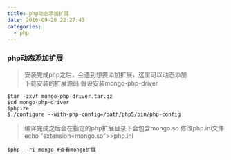 ```yaml
---
title: php动态添加扩展
date: 2016-09-20 22:27:43
categories:
  - php
---
```



### php动态添加扩展

> 安装完成php之后，会遇到想要添加扩展，这里可以动态添加  
> 下载安装的扩展源码 假设安装mongo-php-driver
	
	$tar -zxvf mongo-php-driver.tar.gz
	$cd mongo-php-driver
	$phpize
	$./configure --with-php-config=/path/php5/bin/php-config
	
> 编译完成之后会在指定的php扩展目录下会包含mongo.so
> 修改php.ini文件 echo "extension=mongo.so">>php.ini

	$php --ri mongo #查看mongo扩展



